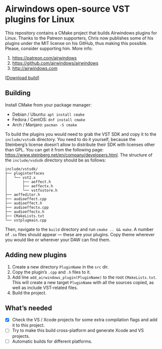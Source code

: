 # Airwindows open-source VST plugins for Linux

This repository contains a CMake project that builds Airwindows plugins for
Linux. Thanks to the Patreon supporters, Chris now publishes some of his plugins
under the MIT license on his GitHub, thus making this possible. Please, consider
supporting him. More info:

1. <https://patreon.com/airwindows>
2. <https://github.com/airwindows/airwindows>
3. <http://airwindows.com>

[[Download build](https://github.com/ech2/airwindows-ports/releases)]

## Building

Install CMake from your package manager:

- Debian / Ubuntu: `apt install cmake`
- Fedora / CentOS: `dnf install cmake`
- Arch / Manjaro: `pacman -S cmake`

To build the plugins you would need to grab the VST SDK and copy it to the
`include/vstsdk` directory. You need to do it yourself, because the Steinberg’s
license doesn’t allow to distribute their SDK with licenses other than GPL. You
can get it from the following page:
<https://www.steinberg.net/en/company/developers.html>. The structure of the
`include/vsdsdk` directory should be as follows:

```
include/vstsdk/
├── pluginterfaces
│   └── vst2.x
│       ├── aeffect.h
│       ├── aeffectx.h
│       └── vstfxstore.h
├── aeffeditor.h
├── audioeffect.cpp
├── audioeffect.h
├── audioeffectx.cpp
├── audioeffectx.h
├── CMakeLists.txt
└── vstplugmain.cpp
```

Then, navigate to the `build` directory and run `cmake .. && make`. A number of
`.so` files should appear — these are your plugins. Copy theme wherever you
would like or wherever your DAW can find them.

## Adding new plugins

1. Create a new directory `PluginName` in the `src` dir.
2. Copy the plugin’s `.cpp` and `.h` files to it.
3. Add line `add_airwindows_plugin(PluginName)` to the root `CMakeLists.txt`.
   This will create a new target `PluginName` with all the sources copied, as
   well as include VST-related files.
4. Build the project.

## What’s needed

- [X] Check the VS / Xcode projects for some extra compilation flags and add it
    to this project.
- [ ] Try to make this build cross-platform and generate Xcode and VS projects.
- [ ] Automatic builds for different platforms.
